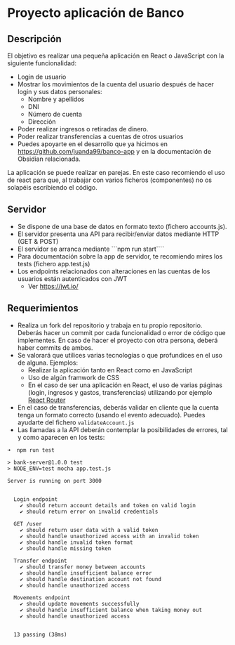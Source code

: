 # Proyecto aplicación de Banco

## Descripción

El objetivo es realizar una pequeña aplicación en React o JavaScript con la siguiente funcionalidad:

- Login de usuario
- Mostrar los movimientos de la cuenta del usuario después de hacer login y sus datos personales:
  - Nombre y apellidos
  - DNI
  - Número de cuenta
  - Dirección
- Poder realizar ingresos o retiradas de dinero.
- Poder realizar transferencias a cuentas de otros usuarios
- Puedes apoyarte en el desarrollo que ya hicimos en https://github.com/juanda99/banco-app y en la documentación de Obsidian relacionada.

La aplicación se puede realizar en parejas. En este caso recomiendo el uso de react para que, al trabajar con varios ficheros (componentes) no os solapéis escribiendo el código.

## Servidor

- Se dispone de una base de datos en formato texto (fichero accounts.js).
- El servidor presenta una API para recibir/enviar datos mediante HTTP (GET & POST)
- El servidor se arranca mediante ```npm run start````
- Para documentación sobre la app de servidor, te recomiendo mires los tests (fichero app.test.js)
- Los endpoints relacionados con alteraciones en las cuentas de los usuarios están autenticados con JWT
  - Ver https://jwt.io/

## Requerimientos

- Realiza un fork del repositorio y trabaja en tu propio repositorio. Deberás hacer un commit por cada funcionalidad o error de código que implementes. En caso de hacer el proyecto con otra persona, deberá haber commits de ambos.
- Se valorará que utilices varias tecnologías o que profundices en el uso de alguna. Ejemplos:
  - Realizar la aplicación tanto en React como en JavaScript
  - Uso de algún framwork de CSS
  - En el caso de ser una aplicación en React, el uso de varias páginas (login, ingresos y gastos, transferencias) utilizando por ejemplo [React Router](https://reactrouter.com/en/main)
- En el caso de transferencias, deberás validar en cliente que la cuenta tenga un formato correcto (usando el evento adecuado). Puedes ayudarte del fichero `validateAccount.js`
- Las llamadas a la API deberán contemplar la posibilidades de errores, tal y como aparecen en los tests:

```
➜  npm run test

> bank-server@1.0.0 test
> NODE_ENV=test mocha app.test.js

Server is running on port 3000


  Login endpoint
    ✔ should return account details and token on valid login
    ✔ should return error on invalid credentials

  GET /user
    ✔ should return user data with a valid token
    ✔ should handle unauthorized access with an invalid token
    ✔ should handle invalid token format
    ✔ should handle missing token

  Transfer endpoint
    ✔ should transfer money between accounts
    ✔ should handle insufficient balance error
    ✔ should handle destination account not found
    ✔ should handle unauthorized access

  Movements endpoint
    ✔ should update movements successfully
    ✔ should handle insufficient balance when taking money out
    ✔ should handle unauthorized access


  13 passing (38ms)
```
